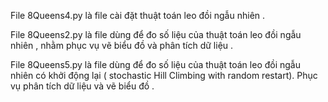 File 8Queens4.py là file cài đặt thuật toán leo đồi ngẫu nhiên . 

File 8Queens2.py là file dùng để đo số liệu của thuật toán leo đồi ngẫu nhiên , nhằm phục vụ vẽ biểu đồ và phân tích dữ liệu .

File 8Queens5.py là file dùng để đo số liệu của thuật toán leo đồi ngẫu nhiên có khởi động lại ( stochastic Hill Climbing with random restart). Phục vụ phân tích dữ liệu và vẽ biểu đồ .
